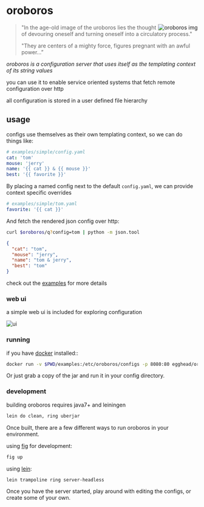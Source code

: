 # oroboros

<img src="http://i.imgur.com/qZl5BBA.jpg"
 alt="oroboros img" title="oroboros" align="right" />

> "In the age-old image of the uroboros lies the thought of devouring oneself and turning oneself into a circulatory process."
> 
> "They are centers of a mighty force, figures pregnant with an awful power…”

*oroboros is a configuration server that uses itself as the templating context of its string values*

you can use it to enable service oriented systems that fetch remote configuration over http

all configuration is stored in a user defined file hierarchy

## usage

configs use themselves as their own templating context, so we can do things like:

~~~yml
# examples/simple/config.yaml
cat: 'tom'
mouse: 'jerry'
name: '{{ cat }} & {{ mouse }}'
best: '{{ favorite }}'
~~~

By placing a named config next to the default `config.yaml`, we can provide context specific overrides

~~~yml
# examples/simple/tom.yaml
favorite: '{{ cat }}'
~~~

And fetch the rendered json config over http:

~~~sh
curl $oroboros/q?config=tom | python -m json.tool
~~~

~~~json
{
  "cat": "tom",
  "mouse": "jerry",
  "name": "tom & jerry",
  "best": "tom"
}
~~~

check out the [examples](examples) for more details

### web ui

a simple web ui is included for exploring configuration

![ui](http://i.imgur.com/dlRTXUD.png)

### running

if you have [docker](https://docker.io) installed::

~~~sh
docker run -v $PWD/examples:/etc/oroboros/configs -p 8080:80 egghead/oroboros
~~~

Or just grab a copy of the jar and run it in your config directory.

### development

building oroboros requires java7+ and leiningen

~~~sh
lein do clean, ring uberjar
~~~

Once built, there are a few different ways to run oroboros in your environment.

using [fig](http://www.fig.sh/) for development:

~~~sh
fig up
~~~

using [lein](http://leiningen.org/):

~~~sh
lein trampoline ring server-headless
~~~

Once you have the server started, play around with editing the configs, or create some of your own.
